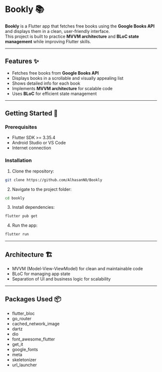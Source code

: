 # Bookly 📚

**Bookly** is a Flutter app that fetches free books using the **Google Books API** and displays them in a clean, user-friendly interface.  
This project is built to practice **MVVM architecture** and **BLoC state management** while improving Flutter skills.

---

## Features ✨

- Fetches free books from **Google Books API**  
- Displays books in a scrollable and visually appealing list  
- Shows detailed info for each book  
- Implements **MVVM architecture** for scalable code  
- Uses **BLoC** for efficient state management   

---

## Getting Started 🚀

### Prerequisites
- Flutter SDK >= 3.35.4  
- Android Studio or VS Code  
- Internet connection  

### Installation
1. Clone the repository:  
```bash
git clone https://github.com/AlhasanNO/Bookly
```

2. Navigate to the project folder:
```bash
cd bookly
```

3. Install dependencies:
```bash
flutter pub get
```

4. Run the app:
```bash
flutter run
```

---

## Architecture 🏗️
- MVVM (Model-View-ViewModel) for clean and maintainable code
- BLoC for managing app state
- Separation of UI and business logic for scalability

---

## Packages Used 📦
- flutter_bloc
- go_router
- cached_network_image
- dartz
- dio
- font_awesome_flutter
- get_it
- google_fonts
- meta
- skeletonizer
- url_launcher